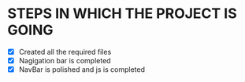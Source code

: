 # STEPS IN WHICH THE PROJECT IS GOING

- [x] Created all the required files
- [x] Nagigation bar is completed
- [x] NavBar is polished and js is completed
